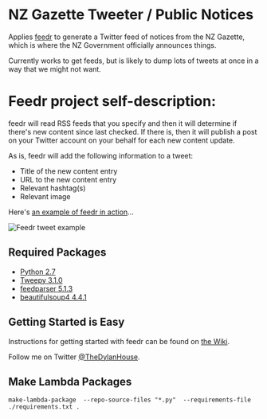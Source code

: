 # NZ Gazette Tweeter / Public Notices

Applies [feedr](https://github.com/housed/feedr) to generate a Twitter feed of notices from the NZ Gazette, which is where the NZ Government officially announces things.

Currently works to get feeds, but is likely to dump lots of tweets at once in a way that we might not want.

# Feedr project self-description:

feedr will read RSS feeds that you specify and then it will determine if there's new content since last checked. If there is, then it will publish a post on your Twitter account on your behalf for each new content update.

As is, feedr will add the following information to a tweet:
* Title of the new content entry
* URL to the new content entry
* Relevant hashtag(s)
* Relevant image

Here's [an example of feedr in action](https://twitter.com/ValveTime/status/552918907053674496)...

![Feedr tweet example](https://raw.githubusercontent.com/housed/feedr/master/doc/img/example_tweet.png)

## Required Packages ##

* [Python 2.7](https://www.python.org/downloads/)
* [Tweepy 3.1.0](http://www.tweepy.org/)
* [feedparser 5.1.3](https://pypi.python.org/pypi/feedparser)
* [beautifulsoup4 4.4.1](http://www.crummy.com/software/BeautifulSoup/)

## Getting Started is Easy ##

Instructions for getting started with feedr can be found on [the Wiki](https://www.github.com/housed/feedr/wiki/Getting-Started-with-feedr).

Follow me on Twitter [@TheDylanHouse](https://www.twitter.com/TheDylanHouse).


## Make Lambda Packages
```
make-lambda-package  --repo-source-files "*.py"  --requirements-file ./requirements.txt .
```
